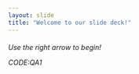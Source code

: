 ```yaml
---
layout: slide
title: "Welcome to our slide deck!" 
---
```

<H6>
Use the right arrow to begin! 
        
CODE:QA1 
<H6>
